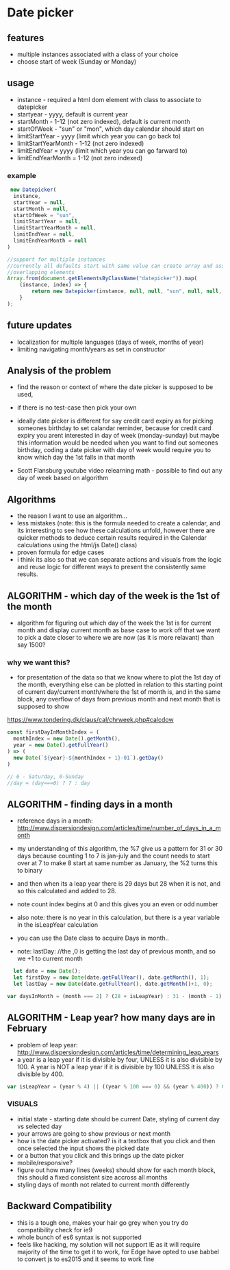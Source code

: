 # Date picker

## features
* multiple instances associated with a class of your choice
* choose start of week (Sunday or Monday)

## usage
* instance - required a html dom element with class to associate to datepicker 
* startyear - yyyy, default is current year
* startMonth - 1-12 (not zero indexed), default is current month
* startOfWeek - "sun" or "mon", which day calendar should start on
* limitStartYear - yyyy (limit which year you can go back to)
* limitStartYearMonth - 1-12 (not zero indexed)
* limitEndYear = yyyy (limit which year you can go farward to)
* limitEndYearMonth = 1-12 (not zero indexed) 

### example
```js
 new Datepicker(
  instance, 
  startYear = null,
  startMonth = null,
  startOfWeek = "sun",
  limitStartYear = null,
  limitStartYearMonth = null,
  limitEndYear = null,
  limitEndYearMonth = null
) 

//support for multiple instances
//currently all defaults start with same value can create array and assign possitions then use the index of map to assign different values
//overlapping elements
Array.from(document.getElementsByClassName("datepicker")).map(
	(instance, index) => {
		return new Datepicker(instance, null, null, "sun", null, null, null, null);
	}
);
```
## future updates
* localization for multiple languages (days of week, months of year)
* limiting navigating month/years as set in constructor

## Analysis of the problem
* find the reason or context of where the date picker is supposed to be used, 
* if there is no test-case then pick your own 
* ideally date picker is different for say credit card expiry as for picking someones birthday to set calandar reminder, because for credit card expiry you arent interested in day of week (monday-sunday) but maybe this information would be needed when you want to find out someones birthday, coding a date picker with day of week would require you to know which day the 1st falls in that month

* Scott Flansburg youtube video relearning math - possible to find out any day of week based on algorithm

## Algorithms
* the reason I want to use an algorithm...
* less mistakes (note: this is the formula needed to create a calendar, and its interesting to see how these calculations unfold, however there are quicker methods to deduce certain results required in the Calendar calculations using the html/js Date() class)
* proven formula for edge cases
* i think its also so that we can separate actions and visuals from the logic and reuse logic for different ways to present the consistently same results.

## ALGORITHM - which day of the week is the 1st of the month
* algorithm for figuring out which day of the week the 1st is for current month and display current month as base case to work off that we want to pick a date closer to where we are now (as it is more relavant) than say 1500?

### why we want this? 
* for presentation of the data so that we know where to plot the 1st day of the month, everything else can be plotted in relation to this starting point of current day/current month/where the 1st of month is, and in the same block, any overflow of days from previous month and next month that is supposed to show

https://www.tondering.dk/claus/cal/chrweek.php#calcdow

```js
const firstDayInMonthIndex = (
  monthIndex = new Date().getMonth(), 
  year = new Date().getFullYear()
) => (
  new Date(`${year}-${monthIndex + 1}-01`).getDay()
)

// 6 - Saturday, 0-Sunday
//day = (day===0) ? 7 : day
```

## ALGORITHM - finding days in a month
* reference days in a month: http://www.dispersiondesign.com/articles/time/number_of_days_in_a_month
* my understanding of this algorithm, the %7 give us a pattern for 31 or 30 days because counting 1 to 7 is jan-july and the count needs to start over at 7 to make 8 start at same number as January, the %2 turns this to binary
* and then when its a leap year there is 29 days but 28 when it is not, and so this calculated and added to 28.
* note count index begins at 0 and this gives you an even or odd number
* also note: there is no year in this calculation, but there is a year variable in the isLeapYear calculation

* you can use the Date class to acquire Days in month..
* note: lastDay:  //the ,0 is getting the last day of previous month, and so we +1 to current month
```js
  let date = new Date();
  let firstDay = new Date(date.getFullYear(), date.getMonth(), 1);
  let lastDay = new Date(date.getFullYear(), date.getMonth()+1, 0);
```


```js
var daysInMonth = (month === 2) ? (28 + isLeapYear) : 31 - (month - 1) % 7 % 2;
```

## ALGORITHM - Leap year? how many days are in February
* problem of leap year: http://www.dispersiondesign.com/articles/time/determining_leap_years
* a year is a leap year if it is divisible by four, UNLESS it is also divisible by 100. A year is NOT a leap year if it is divisible by 100 UNLESS it is also divisible by 400.

```js
var isLeapYear = (year % 4) || ((year % 100 === 0) && (year % 400)) ? 0 : 1;
```

### VISUALS
* initial state - starting date should be current Date, styling of current day vs selected day
* your arrows are going to show previous or next month
* how is the date picker activated? is it a textbox that you click and then once selected the input shows the picked date
* or a button that you click and this brings up the date picker
* mobile/responsive?
* figure out how many lines (weeks) should show for each month block, this should a fixed consistent size accross all months
* styling days of month not related to current month differently

## Backward Compatibility
* this is a tough one, makes your hair go grey when you try do compatibility check for ie9
* whole bunch of es6 syntax is not supported
* feels like hacking, my solution will not support IE as it will require majority of the time to get it to work, for Edge have opted to use babbel to convert js to es2015 and it seems to work fine

